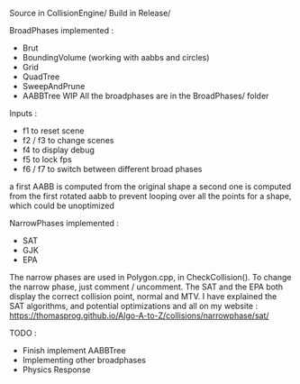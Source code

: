 Source in CollisionEngine/
Build in Release/

BroadPhases implemented : 
- Brut 
- BoundingVolume (working with aabbs and circles)
- Grid
- QuadTree
- SweepAndPrune
- AABBTree WIP
All the broadphases are in the BroadPhases/ folder

Inputs : 
- f1 to reset scene
- f2 / f3 to change scenes
- f4 to display debug
- f5 to lock fps
- f6 / f7 to switch between different broad phases

a first AABB is computed from the original shape
a second one is computed from the first rotated aabb to prevent looping over all the points for a shape, which could be unoptimized

NarrowPhases implemented : 
- SAT 
- GJK 
- EPA

The narrow phases are used in Polygon.cpp, in CheckCollision().
To change the narrow phase, just comment / uncomment.
The SAT and the EPA both display the correct collision point, normal and MTV.
I have explained the SAT algorithms, and potential optimizations and all on my website : 
https://thomasprog.github.io/Algo-A-to-Z/collisions/narrowphase/sat/

TODO : 
- Finish implement AABBTree 
- Implementing other broadphases
- Physics Response